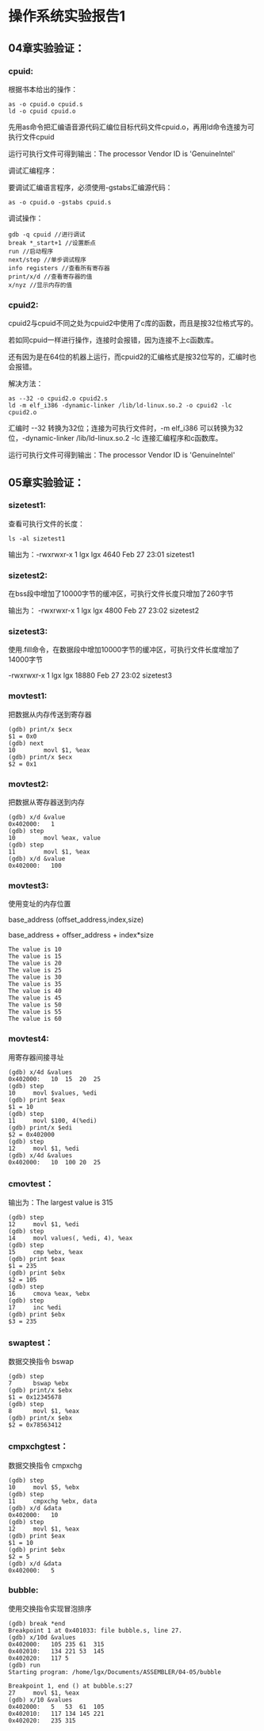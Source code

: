 # 操作系统实验报告1

## 04章实验验证：

### cpuid:

根据书本给出的操作：

```
as -o cpuid.o cpuid.s
ld -o cpuid cpuid.o
```

先用as命令把汇编语音源代码汇编位目标代码文件cpuid.o，再用ld命令连接为可执行文件cpuid

运行可执行文件可得到输出：The processor Vendor ID is 'GenuineIntel'

调试汇编程序：

要调试汇编语言程序，必须使用-gstabs汇编源代码：

```
as -o cpuid.o -gstabs cpuid.s
```

调试操作：

```
gdb -q cpuid //进行调试
break *_start+1 //设置断点
run //启动程序
next/step //单步调试程序
info registers //查看所有寄存器
print/x/d //查看寄存器的值
x/nyz //显示内存的值
```

### cpuid2:

cpuid2与cpuid不同之处为cpuid2中使用了c库的函数，而且是按32位格式写的。

若如同cpuid一样进行操作，连接时会报错，因为连接不上c函数库。

还有因为是在64位的机器上运行，而cpuid2的汇编格式是按32位写的，汇编时也会报错。

解决方法：

```
as --32 -o cpuid2.o cpuid2.s
ld -m elf_i386 -dynamic-linker /lib/ld-linux.so.2 -o cpuid2 -lc cpuid2.o
```

汇编时 --32 转换为32位；连接为可执行文件时，-m elf_i386 可以转换为32位，-dynamic-linker /lib/ld-linux.so.2   -lc 连接汇编程序和c函数库。

运行可执行文件可得到输出：The processor Vendor ID is 'GenuineIntel'



## 05章实验验证：

### sizetest1:

查看可执行文件的长度：

```
ls -al sizetest1
```

输出为：-rwxrwxr-x 1 lgx lgx 4640 Feb 27 23:01 sizetest1

### sizetest2: 

在bss段中增加了10000字节的缓冲区，可执行文件长度只增加了260字节

输出为： -rwxrwxr-x 1 lgx lgx 4800 Feb 27 23:02 sizetest2

### sizetest3:

 使用.fill命令，在数据段中增加10000字节的缓冲区，可执行文件长度增加了14000字节

-rwxrwxr-x 1 lgx lgx 18880 Feb 27 23:02 sizetest3

### movtest1:

把数据从内存传送到寄存器

```
(gdb) print/x $ecx
$1 = 0x0
(gdb) next
10	      movl $1, %eax
(gdb) print/x $ecx
$2 = 0x1
```

### movtest2:

把数据从寄存器送到内存

```
(gdb) x/d &value
0x402000:	1
(gdb) step
10	      movl %eax, value
(gdb) step
11	      movl $1, %eax
(gdb) x/d &value
0x402000:	100
```

### movtest3:

使用变址的内存位置

base_address (offset_address,index,size)

base_address + offser_address + index*size

```
The value is 10
The value is 15
The value is 20
The value is 25
The value is 30
The value is 35
The value is 40
The value is 45
The value is 50
The value is 55
The value is 60
```

### movtest4:

用寄存器间接寻址

```
(gdb) x/4d &values
0x402000:	10	15	20	25
(gdb) step
10	   movl $values, %edi
(gdb) print $eax
$1 = 10
(gdb) step
11	   movl $100, 4(%edi)
(gdb) print/x $edi
$2 = 0x402000
(gdb) step
12	   movl $1, %edi
(gdb) x/4d &values
0x402000:	10	100	20	25
```

### cmovtest：

输出为：The largest value is 315

```
(gdb) step
12	   movl $1, %edi
(gdb) step
14	   movl values(, %edi, 4), %eax
(gdb) step
15	   cmp %ebx, %eax
(gdb) print $eax
$1 = 235
(gdb) print $ebx
$2 = 105
(gdb) step
16	   cmova %eax, %ebx
(gdb) step
17	   inc %edi
(gdb) print $ebx
$3 = 235
```

### swaptest：

数据交换指令 bswap

```
(gdb) step
7	   bswap %ebx
(gdb) print/x $ebx
$1 = 0x12345678
(gdb) step
8	   movl $1, %eax
(gdb) print/x $ebx
$2 = 0x78563412
```

### cmpxchgtest：

数据交换指令 cmpxchg

```
(gdb) step
10	   movl $5, %ebx
(gdb) step
11	   cmpxchg %ebx, data
(gdb) x/d &data
0x402000:	10
(gdb) step
12	   movl $1, %eax
(gdb) print $eax
$1 = 10
(gdb) print $ebx
$2 = 5
(gdb) x/d &data
0x402000:	5
```

### bubble:

使用交换指令实现冒泡排序

```
(gdb) break *end
Breakpoint 1 at 0x401033: file bubble.s, line 27.
(gdb) x/10d &values
0x402000:	105	235	61	315
0x402010:	134	221	53	145
0x402020:	117	5
(gdb) run
Starting program: /home/lgx/Documents/ASSEMBLER/04-05/bubble 

Breakpoint 1, end () at bubble.s:27
27	   movl $1, %eax
(gdb) x/10 &values
0x402000:	5	53	61	105
0x402010:	117	134	145	221
0x402020:	235	315
```